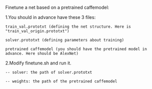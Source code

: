 Finetune a net based on a pretrained caffemodel:

1.You should in advance have these 3 files:

    train_val.prototxt (defining the net structure. Here is "train_val_origin.prototxt")
    
    solver.prototxt (defining parameters about training)
    
    pretrained caffemodel (you should have the pretrained model in advance. Here should be AlexNet)
    
2.Modify finetune.sh and run it.

    -- solver: the path of solver.prototxt
    
    -- weights: the path of the pretrained caffemodel 
    
    

